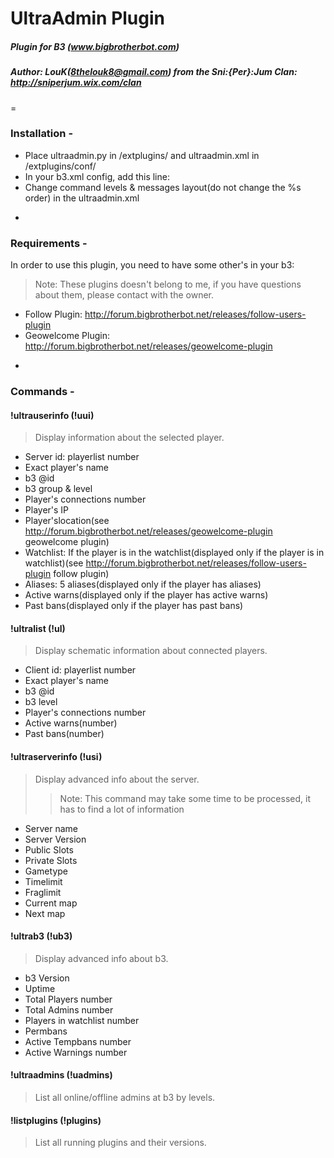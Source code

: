 # UltraAdmin Plugin
##### Plugin for B3 (www.bigbrotherbot.com)
##### Author: LouK(8thelouk8@gmail.com) from the Sni:{Per}:Jum Clan: http://sniperjum.wix.com/clan
=
### Installation -

* Place ultraadmin.py in /extplugins/ and ultraadmin.xml in /extplugins/conf/
* In your b3.xml config, add this line: <plugin name="ultraadmin" config="@b3/extplugins/conf/ultraadmin.xml"/>
* Change command levels & messages layout(do not change the %s order) in the ultraadmin.xml

-
### Requirements -

In order to use this plugin, you need to have some other's in your b3:
> Note: These plugins doesn't belong to me, if you have questions about them, please contact with the owner.

* Follow Plugin: http://forum.bigbrotherbot.net/releases/follow-users-plugin
* Geowelcome Plugin: http://forum.bigbrotherbot.net/releases/geowelcome-plugin

-
### Commands -

#### !ultrauserinfo (!uui)
> Display information about the selected player.

- Server id: playerlist number
- Exact player's name
- b3 @id
- b3 group & level
- Player's connections number
- Player's IP
- Player'slocation(see http://forum.bigbrotherbot.net/releases/geowelcome-plugin geowelcome plugin)
- Watchlist: If the player is in the watchlist(displayed only if the player is in watchlist)(see http://forum.bigbrotherbot.net/releases/follow-users-plugin follow plugin) 
- Aliases: 5 aliases(displayed only if the player has aliases)
- Active warns(displayed only if the player has active warns)
- Past bans(displayed only if the player has past bans)

#### !ultralist (!ul)
> Display schematic information about connected players.

- Client id: playerlist number
- Exact player's name
- b3 @id
- b3 level
- Player's connections number
- Active warns(number)
- Past bans(number)

#### !ultraserverinfo (!usi)
> Display advanced info about the server.
> > Note: This command may take some time to be processed, it has to find a lot of information

- Server name
- Server Version
- Public Slots
- Private Slots
- Gametype
- Timelimit
- Fraglimit
- Current map
- Next map

#### !ultrab3 (!ub3)
> Display advanced info about b3.

- b3 Version
- Uptime
- Total Players number
- Total Admins number
- Players in watchlist number
- Permbans
- Active Tempbans number
- Active Warnings number

#### !ultraadmins (!uadmins)
> List all online/offline admins at b3 by levels.

#### !listplugins (!plugins)
> List all running plugins and their versions.
